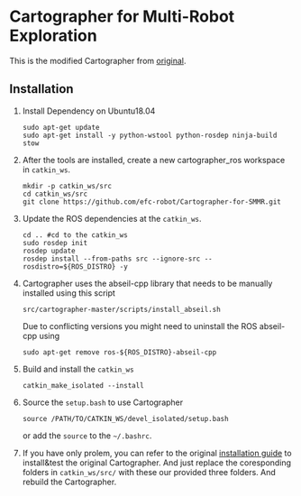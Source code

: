 # Cartographer for Multi-Robot Exploration

This is the modified Cartographer from [original](https://google-cartographer-ros.readthedocs.io/en/latest/compilation.html).

## Installation


1. Install Dependency on Ubuntu18.04

    ```
    sudo apt-get update
    sudo apt-get install -y python-wstool python-rosdep ninja-build stow
    ```

2. After the tools are installed, create a new cartographer_ros workspace in ```catkin_ws```.

    ```
    mkdir -p catkin_ws/src
    cd catkin_ws/src
    git clone https://github.com/efc-robot/Cartographer-for-SMMR.git
    ```

3. Update the ROS dependencies at the ```catkin_ws```.
    ```
    cd .. #cd to the catkin_ws
    sudo rosdep init
    rosdep update
    rosdep install --from-paths src --ignore-src --rosdistro=${ROS_DISTRO} -y
    ```

4. Cartographer uses the abseil-cpp library that needs to be manually installed using this script
   ```
   src/cartographer-master/scripts/install_abseil.sh
   ```
    Due to conflicting versions you might need to uninstall the ROS abseil-cpp using
    ```
    sudo apt-get remove ros-${ROS_DISTRO}-abseil-cpp
    ```

5. Build and install the ```catkin_ws```
   ```
   catkin_make_isolated --install
   ```

7. Source the ```setup.bash``` to use Cartographer
    ```
    source /PATH/TO/CATKIN_WS/devel_isolated/setup.bash
    ```
    or add the ```source``` to the ```~/.bashrc```.

8. If you have only prolem, you can refer to the original [installation guide](https://google-cartographer-ros.readthedocs.io/en/latest/compilation.html) to install&test the original Cartographer. And just replace the coresponding folders in ```catkin_ws/src/``` with these our provided  three folders. And rebuild the Cartographer.
